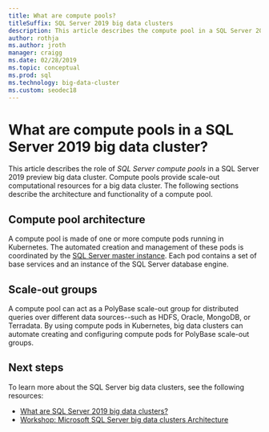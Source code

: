 ```yaml
---
title: What are compute pools?
titleSuffix: SQL Server 2019 big data clusters
description: This article describes the compute pool in a SQL Server 2019 big data cluster (preview).
author: rothja 
ms.author: jroth 
manager: craigg
ms.date: 02/28/2019
ms.topic: conceptual
ms.prod: sql
ms.technology: big-data-cluster
ms.custom: seodec18
---
```


# What are compute pools in a SQL Server 2019 big data cluster?

This article describes the role of *SQL Server compute pools* in a SQL Server 2019 preview big data cluster. Compute pools provide scale-out computational resources for a big data cluster. The following sections describe the architecture and functionality of a compute pool.

## Compute pool architecture

A compute pool is made of one or more compute pods running in Kubernetes. The automated creation and management of these pods is coordinated by the [SQL Server master instance](concept-master-instance.md). Each pod contains a set of base services and an instance of the SQL Server database engine.

## Scale-out groups

A compute pool can act as a PolyBase scale-out group for distributed queries over different data sources--such as HDFS, Oracle, MongoDB, or Terradata. By using compute pods in Kubernetes, big data clusters can automate creating and configuring compute pods for PolyBase scale-out groups.

## Next steps

To learn more about the SQL Server big data clusters, see the following resources:

- [What are SQL Server 2019 big data clusters?](big-data-cluster-overview.md)
- [Workshop: Microsoft SQL Server big data clusters Architecture](https://github.com/Microsoft/sqlworkshops/tree/master/sqlserver2019bigdataclusters)
